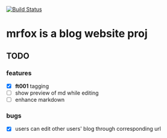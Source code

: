 [![Build Status](https://travis-ci.com/NullOnSpace/mrfox.svg?branch=master)](https://travis-ci.com/NullOnSpace/mrfox)
# mrfox is a blog website proj

## TODO
### features
- [x] **ft001** tagging
- [ ] show preview of md while editing
- [ ] enhance markdown

### bugs
- [x] users can edit other users' blog through corresponding url
